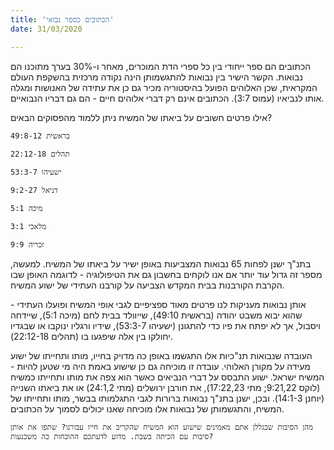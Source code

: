 ```yaml
---
title: 'הכתובים כספר נבואי'
date: 31/03/2020

---
```


הכתובים הם ספר ייחודי בין כל ספרי הדת המוכרים, מאחר ו-30% בערך מתוכנו הם נבואות. הקשר הישיר בין נבואות להתגשמותן הינה נקודה מרכזית בהשקפת העולם המקראית, שכן האלוהים הפועל בהיסטוריה מכיר גם כן את עתידה של האנושות ומגלה אותו לנביאיו (עמוס 3:7). הכתובים אינם רק דברי אלוהים חיים - הם גם דבריו הנבואיים.

אילו פרטים חשובים על ביאתו של המשיח ניתן ללמוד מהפסוקים הבאים?

`בראשית 49:8-12`

`תהלים 22:12-18`

`ישעיהו 53:3-7`

`דניאל 9:2-27`

`מיכה 5:1`

`מלאכי 3:1`

`זכריה 9:9`

בתנ"ך ישנן לפחות 65 נבואות המצביעות באופן ישיר על ביאתו של המשיח. למעשה, מספר זה גדול עוד יותר אם אנו לוקחים בחשבון גם את הטיפולוגיה - לדוגמה האופן שבו הקרבת הקורבנות בבית המקדש הצביעה על קורבנו העתידי של ישוע המשיח.

אותן נבואות מעניקות לנו פרטים מאוד ספציפיים לגבי אופי המשיח ופועלו העתידי - שהוא יבוא משבט יהודה (בראשית 49:10), שייוולד בבית לחם (מיכה 5:1), שיידחה ויסבול, אך לא יפתח את פיו כדי להתגונן (ישעיהו 53:3-7), שידיו ורגליו ינוקבו או שבגדיו יחולקו בין אלה שיפגעו בו (תהלים 22:12-18).

העובדה שנבואות תנ"כיות אלו התגשמו באופן כה מדויק בחייו, מותו ותחייתו של ישוע מעידה על מקורן האלוהי. עובדה זו מוכיחה גם כן שישוע באמת היה מי שטען להיות - המשיח ישראל. ישוע התבסס על דברי הנביאים כאשר הוא צפה את מותו ותחייתו כמשיח (לוקס 9:21,22; מתי 17:22,23), את חורבן ירושלים (מתי 24:1,2) או את ביאתו השנייה (יוחנן 14:1-3). ובכן, ישנן בתנ"ך נבואות ברורות לגבי התגלמותו בבשר, מותו ותחייתו של המשיח, והתגשמותן של נבואות אלו מוכיחה שאנו יכולים לסמוך על הכתובים.

`מהן הסיבות שבגללן אתם מאמינים שישוע הוא המשיח שהקריב את חייו עבורנו? שתפו את אותן סיבות עם הכיתה בשבת. מדוע לדעתכם ההוכחות כה משכנעות?`